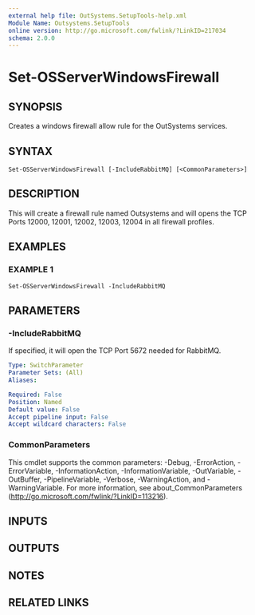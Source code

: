 ```yaml
---
external help file: OutSystems.SetupTools-help.xml
Module Name: Outsystems.SetupTools
online version: http://go.microsoft.com/fwlink/?LinkID=217034
schema: 2.0.0
---
```


# Set-OSServerWindowsFirewall

## SYNOPSIS
Creates a windows firewall allow rule for the OutSystems services.

## SYNTAX

```
Set-OSServerWindowsFirewall [-IncludeRabbitMQ] [<CommonParameters>]
```

## DESCRIPTION
This will create a firewall rule named Outsystems and will opens the TCP Ports 12000, 12001, 12002, 12003, 12004 in all firewall profiles.

## EXAMPLES

### EXAMPLE 1
```
Set-OSServerWindowsFirewall -IncludeRabbitMQ
```

## PARAMETERS

### -IncludeRabbitMQ
If specified, it will open the TCP Port 5672 needed for RabbitMQ.

```yaml
Type: SwitchParameter
Parameter Sets: (All)
Aliases:

Required: False
Position: Named
Default value: False
Accept pipeline input: False
Accept wildcard characters: False
```

### CommonParameters
This cmdlet supports the common parameters: -Debug, -ErrorAction, -ErrorVariable, -InformationAction, -InformationVariable, -OutVariable, -OutBuffer, -PipelineVariable, -Verbose, -WarningAction, and -WarningVariable.
For more information, see about_CommonParameters (http://go.microsoft.com/fwlink/?LinkID=113216).

## INPUTS

## OUTPUTS

## NOTES

## RELATED LINKS
